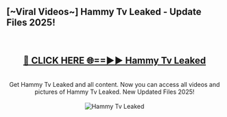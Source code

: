 <h2>[~Viral Videos~] Hammy Tv Leaked - Update Files 2025!</h2>
<br>
<div align="center">
<h2><a href="https://betterlinks.top/A2PfLJ" rel="nofollow">🔴 CLICK HERE 🌐==►► Hammy Tv Leaked</a></h2>
<br>
Get Hammy Tv Leaked and all content. Now you can access all videos and pictures of Hammy Tv Leaked. New Updated Files 2025!
<br>
<br>
<a href="https://betterlinks.top/A2PfLJ" rel="nofollow" data-target="animated-image.originalLink"><img src="https://i.ibb.co.com/WyWwxjT/player-gif2.gif" alt="Hammy Tv Leaked" style="max-width: 100%; display: inline-block;" data-target="animated-image.originalImage"></a>
</div>
<br>

